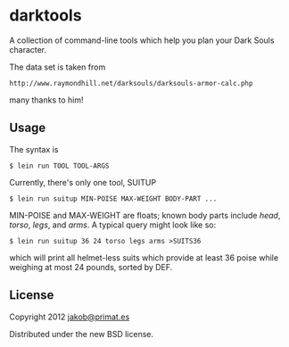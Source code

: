 # darktools

A collection of command-line tools which help you plan your Dark Souls
character.

The data set is taken from

    http://www.raymondhill.net/darksouls/darksouls-armor-calc.php

many thanks to him!

## Usage
The syntax is

    $ lein run TOOL TOOL-ARGS

Currently, there's only one tool, SUITUP

    $ lein run suitup MIN-POISE MAX-WEIGHT BODY-PART ...

MIN-POISE and MAX-WEIGHT are floats; known body parts include *head*,
*torso*, *legs*, and *arms*.
A typical query might look like so:

    $ lein run suitup 36 24 torso legs arms >SUITS36

which will print all helmet-less suits which provide at least 36 poise
while weighing at most 24 pounds, sorted by DEF.

## License
Copyright 2012 jakob@primat.es

Distributed under the new BSD license.
